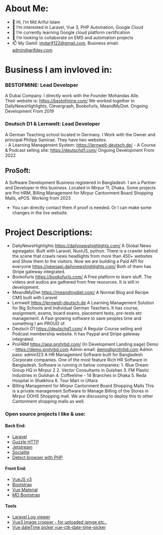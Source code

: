 # About Me:
- 👋 Hi, I’m Md Ariful Islam
- 👀 I’m interested in Laravel, Vue 3, PHP Automation, Google Cloud
- 🌱 I’m currently learning Google cloud platform certification
- 💞️ I’m looking to collaborate on EMS and automation projects
- 📫 My Gamil: imdarif122@gmail.com, Business email: admin@arifdev.com


# Business I am invloved in:
### BESTOFMINE: Lead Developer  
A Dubai Company. I directly work with the Founder Mohandas Alle.  
    Their website is: https://bestofmine.com/
    We worked together in DailyNewsHighlights, Clevergraph, Bookofurls, MeandMyDiet.
    Ongoing Development From 2019

### Deutsch D1 & Lernwelt: Lead Developer  
A German Teaching school located in Germany. I Work with the Owner and principal Philipp Samirae.
    They have two websites.  
        - A Learning Management System: https://lernwelt-deutsch.de/
        - A Course & Podcast selling site: https://deutschd1.com/
    Ongoing Development From 2022

## ProSoft:  
A Software Development Business registered in Bangladesh. I am a Partner and Developer in this business. Located in Mirpur 11, Dhaka.
    Some projects are Pro HRM, Billing Management for Mirpur Cantonment Board Shopping Malls, ePOS.
    Working from 2023
  
* You can directly contact them if proof is needed. Or I can make some changes in the live website.
  
# Project Descriptions:    
- DailyNewsHighlights 
        https://dailynewshighlights.com/
        A Global News agreagator. Built with Laravel, NuxtJS, python. There is a crawler behind the scene that crawls news headlights from more than 450+ websites and Show them to the visitors.
        Now we are building a Paid API for everyone https://newsapi.dailynewshighlights.com/
        Both of them has Stripe gateway integrated.
- Bookofurls
        https://bookofurls.com/
        A Free platform to learn stuff. The videos and audios are gathered from free resources. It is still in development.
- MeandMyDiet
        https://meandmydiet.com/
        A Normal Blog and Recipe CMS built with Laravel
- Lernwelt
        https://lernwelt-deutsch.de
        A Learning Management Solution for Big Schools and Individual German Teachers. It has course, assignment, exams, board exams, placement tests, pre-tests etc management. A Fast growing software to save peoples time and something I am PROUD of.
- Deutsch D1
        https://deutschd1.com/
        A Regular Course selling and Podcast membership website. It has Paypal and Stripe gateway integrated.
- ProHRM
        https://app.prohrbd.com/ (In Development Landing page)
        Demo - https://demo.prohrbd.com
        Admin email: demo@prohrbd.com
        Admin pass: admin123
        A HR Management Software built for Bangladesh Corporate companies. One of the most feature Rich HR Software in Bangladesh.
        Software is running in below companies:
            1. Blue Dream Group HQ in Mirpur 2
            2. Vector Consultants in Gulshan
            3. FM Plastic Industries in Gulshan
            4. Coffeelime - 14 Branches in Dhaka
            5. Reda Hospital in Shatkhira
            6. Tour Mart in Uttara
- Billing Management for Mirpur Cantonment Board Shopping Malls
        This is a private management Software to Manage Billing of the Stores in Mirpur DOHS Shopping mall.
        We are discussing to deploy this to other Cantonment shopping malls as well.




### Open source projects I like & use:
#### Back End:
- [Laravel](https://github.com/laravel)
- [Guzzle HTTP](https://docs.guzzlephp.org/en/stable/)
- [Jetstream](https://jetstream.laravel.com)
- [Socialite](https://laravel.com/docs/9.x/socialite)
- [Detect browser with PHP](https://github.com/hisorange/browser-detect) 

#### Front End:
- [VueJS v3](https://vuejs.org/)
- [Bootstrap](https://getbootstrap.com/)
- [Vue Material](https://www.creative-tim.com/vuematerial/getting-started)
- [MD Bootstrap](https://mdbootstrap.com/docs/standard/navigation/breadcrumb/) 
 
#### Tools 
- [Laravel Log viewer](https://github.com/opcodesio/log-viewer)
- [Vue3 Image cropper - for uploaded iamge etc..](https://advanced-cropper.github.io/vue-advanced-cropper/introduction/getting-started.html)
- [Vue dateTime picker vue-ctk-date-time-picker](https://github.com/chronotruck/vue-ctk-date-time-picker)
